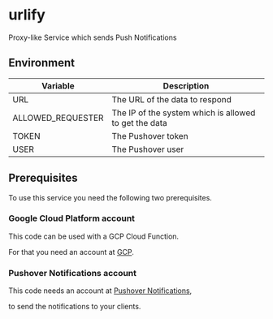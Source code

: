 # urlify

Proxy-like Service which sends Push Notifications

## Environment

| Variable          | Description                                           |
|-------------------|-------------------------------------------------------|
| URL               | The URL of the data to respond                        |
| ALLOWED_REQUESTER | The IP of the system which is allowed to get the data |
| TOKEN             | The Pushover token                                    |
| USER              | The Pushover user                                     |

## Prerequisites

To use this service you need the following two prerequisites.

### Google Cloud Platform account

This code can be used with a GCP Cloud Function.

For that you need an account at [GCP](https://cloud.google.com/).

### Pushover Notifications account

This code needs an account at [Pushover Notifications](https://pushover.net/),

to send the notifications to your clients.
